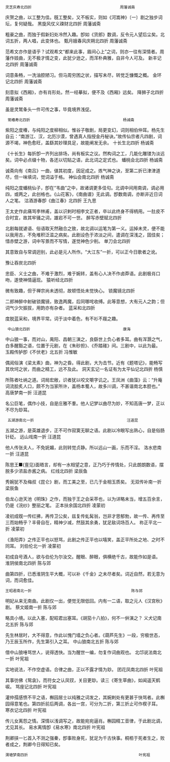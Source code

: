 <!-- { "loadSidebar": true } -->
    灵芝庆寿北四折                                       周藩诚斋
 
庆贺之曲，以工整为佳。旣工整矣，又不板实，则如《河嵩神》〔一〕剧之独步词坛，复何疑哉。
     黑旋风仗义疎财北四折                               周藩诚斋

 
粗豪之曲，而独于假新妇处冷然入趣。卽如《货郎》数调，反令元人望后尘矣。北词五折，两人唱，此变体也。
     甄月娥春风庆朔北四折                               周藩诚斋
 
范希文亦作是语乎？试观希文“都来此事，眉间心上”之词，则亦一往有深情者。周藩作妓曲，无不极才情之变，此犹少逊之，而浑朴典雅，自非今人可及。
     新丰记北四折                                        周藩诚斋
 
词意条畅，一洗油腔陋习。但马周穷困之状，描写未尽，转觉乏慷慨之概。
     金环记北四折                                        周藩诚斋
 
刻意拟《西厢》，亦有肖形处。然一经摹拟，便不及《西厢》远矣。
     降狮子北四折                                         周藩诚斋
 
虽是灵鹫夆头一件可传之事，毕竟境界浅促。

     常椿寿北四折                                         杨诚斋
 
紫阳之度椿，与纯阳之度柳相似。惟谷子敬剧，局更变幻，词则相伯仲耳。杨先生自云：“南游江、汉，北历沙漠，曾遇真人指授金丹秘诀。”故传仙宗者凡四剧，词源不竭，神色愈旺，盖繇其妙理具足，故能阐发无余。
     十长生北四折                                        杨诚斋
 
《十长生》每折卽一齐列出排场，尚有板实之议。然构词之工，几能化雕镂为淡远矣。词中必点缀十物，各还以切贴之语，此北词之定式也。
     蟠桃会北四折                                         杨诚斋
 
诚斋向有《南吕》一曲，値其初度，因足成之。炼气神之诀，至第二折已津津道尽，但一味填词，觉词溢于格。
     神仙会南北四折                                      杨诚斋

纯阳之度蟠桃仙子，卽在“韦曲”之中，故诸调更多佳句。北调中间用南调，调必用四，或两之，此创格也。《山花客》，《南曲谱》无此调。卽数南调，亦断非近日词人之笔。
    沽酒游春卽《曲江春》北四折                          王九思
 
王太史作此痛骂李林甫，盖以识剌时相李文正者，卒以此终身不得柄用。一肚皮不合时宜，故其牢骚之词，雄宕不可一世。
    醉写赤壁赋北四折
 
北剧每就谑语、俗语取天然融合之致，故北调以运笔为第一义。运掉未灵，便不能以我用古，不免堆积泛滥之病矣。此剧设色于浓淡之间，遣调在深浅之，固佳矣；惜赤壁之游，词中写景而不写情，遂觉神色少削。
    单刀会北四折
 
其意致自与常调迥别，此必是元人所作。“大江东”一折，可以正今日歌者之讹。

豫让吞炭北四折
 
忠臣、义士之曲，不难于激烈，难于婉转，盖有心人决不作卤莽语。此剧极肖口吻，遂使神情逼现。
    猿听经北四折
 
微有致趣，但于禅宗尚未透彻，故顿悟处未觉快心。
    锁魔镜北四折
 
二郎神醉中射破锁魔镜，致逸两魔，后同哪咤收缚。此等意想，大有元人之韵；但词气少欠振拔，用韵亦有杂者。
    蓝采和北四折
 
度脱蓝采和，境界平常。词于淡中着色，有不衫不屐之趣。

     中山狼北四折                                         康海
 
中山狼一事，而对山，禺阳、昌朝三演之，良繇世上负心者多耳。曲有浑灏之气，白多醒豁之语，位置于元剧，在《朱砂担》、《乔踏碓》间。三剧中，以此为最。
     玉殿传胪卽《不伏老》北五折                           冯惟敏
 
偶阅俗演《梁太素》曲，神为之昏。得此剧，大为击节。近有《题塔记》，能畅写其坎坷之状，而曲之精工，远不及此。
    洞天玄记一名证有为太平仙记北四折                    杨慎
 
所陈者吐纳之道。词局宏敞，识者犹以咬文嚼字讥之。王凤洲《曲藻》云：“升庵词流脍炙人口，颇不为当家所许，盖杨本蜀人，故多川调，不甚谐南北本腔也。”
     高唐梦南一折                                          汪道昆
 
名公巨笔，偶作小技，自是庄雅不羣。他人记梦以曲尽为妙，不知高唐一梦，正以不尽为玅耳。

     五湖游南北一折                                         汪道昆
 
五湖之游，是英雄退步，正不可作寂寞无聊之语。此剧以冷眼写出熟心，自是俗肠针砭。
     远山戏南一折                                           汪道昆
 
他人传张夫人，不免妩媚，此则转觉贞静。所以远山一画，乐而不淫。
    洛水悲南一折                                           汪道昆
 
陈思王■{亶见}面晤言，却有一水相望之意，正乃巧于传情处，只此朗朗数语，摆脱多少浓盐赤酱之病。
     红线北四折                                              梁辰鱼
 
秀婉犹不及梅叔《昆仑》剧，而工美之至，已几于金相玉质矣。
     无双传补南一折                                         梁辰鱼

伯龙心逊天池《明珠》之作，而独于王之会采苹也，以为详略未当，增五百余言，仍是《浣纱》整丽之笔。
     正本扶余国北四折                                       凌蒙初
 
凌初成旣一传红拂，再传卫公矣，兹复传虬髯翁，岂非才思郁勃，故一传、再传至三而始畅乎？丰骨自在，精神少减，然鼓其余勇，犹足敌词场百人。
     祢正平北一折                                            凌蒙初
 
《渔阳弄》之传正平也以怒骂，此剧之传正平也以嘻笑，盖正平所处之地、之时不同耳。
     刘伯伦北一折                                            凌蒙初
 
初成自号酒人，欲与伯伦为尔汝交。醒眼、醉眼，俱横绝千古，故能作如是语。
    淮阴侯南北四折                                           陈与郊
 
曲第四折，已悉淮阴生平大概，可以补《千金》之未尽者矣。词近自然，若无意为词，而词愈佳。

    王昭君南北一折                                            陈与郊
 
明妃从来无南曲。此剧仅一出，便觉无限低回。内有一二语，取之元人《汉宫秋》剧。
    蔡文姬南一折                                              陈与郊
 
略具小境。以此入塞，配昭君出塞耳。《胡笳十八拍》，何不一倂演之？
     义犬记南北五折                                            陈与郊
 
先生林居时，大不得意，作此以愧门墙之负心者。《葫芦先生》一段，穷极世态，乃王辰玉所作，先生第引入之耳。
     中山狼南北五折                                            陈与郊
 
借中山狼唾骂世人，说得透快。当为醒世一编，勿复作词曲观也。
     北邙说法南北一折                                          叶宪祖

实地说法，不作空虚语。合律之曲，正以不露才情为玅。
     团花凤南北四折                                             叶宪祖
 
其事彷佛《鸳衾》，而符女之认凤钗，关目更玅。读三《寄生草曲》，如闻遥天鹤唳。
    骂座记北四折                                                叶宪祖
 
灌仲孺感愤不平之语，槲园居士以纯雅之词发之，其婉剌处有更甚于快骂者。此槲园得意笔也。第四折前后两调，各出一宫，可分为二折，第三折止可作楔子耳。
     寒衣记北四折                                                叶宪祖
 
传儿女离怨之情。深情以浅调写之，故能宛宛逼肖。槲园精工音律，于此剧北调，尤见其长。
     易水离情卽《易水寒》南北四折                               叶宪祖
 
荆卿挟一匕首入不测之强秦，卽事败身死，犹足为千古快事。桐栢于死者生之，败者成之，荆卿今日得知已矣。

    渭塘梦南四折                                                 叶宪祖
 
